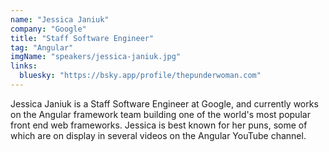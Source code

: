 ```yaml
---
name: "Jessica Janiuk"
company: "Google"
title: "Staff Software Engineer"
tag: "Angular"
imgName: "speakers/jessica-janiuk.jpg"
links:
  bluesky: "https://bsky.app/profile/thepunderwoman.com"
---
```


Jessica Janiuk is a Staff Software Engineer at Google, and currently works on the Angular framework team building one of the world's most popular front end web frameworks. Jessica is best known for her puns, some of which are on display in several videos on the Angular YouTube channel.
